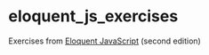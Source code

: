 # eloquent_js_exercises

Exercises from [Eloquent JavaScript](http://eloquentjavascript.net/) (second edition)
